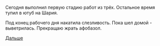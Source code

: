 Сегодня выполнил первую стадию работ из трёх.
Остальное время тупил в ютуб на Шария.

Под конец рабочего дня накатила слезливость. Пока шел домой - выветрилась.
Прекращаю жрать афобазол.

[Дальше](../2017/2017.01.10.md)